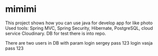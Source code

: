 # mimimi
This project shows how you can use java for develop app for like photo
Used tools:
Spring MVC, Spring Security, Hibernate, PostgreSQL, cloud service Cloudinary.
DB for test there is into repo.

There are two users in DB with param
login sergey  pass 123
login vasja   pass 123